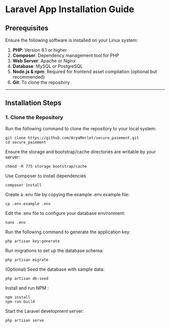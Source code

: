 # Laravel App Installation Guide

## Prerequisites

Ensure the following software is installed on your Linux system:

1. **PHP**: Version 8.1 or higher
2. **Composer**: Dependency management tool for PHP
3. **Web Server**: Apache or Nginx
4. **Database**: MySQL or PostgreSQL
5. **Node.js & npm**: Required for frontend asset compilation (optional but recommended)
6. **Git**: To clone the repository

---

## Installation Steps

### 1. Clone the Repository

Run the following command to clone the repository to your local system:

    git clone https://github.com/AryaMerlet/secure_paiement.git
    cd secure_paiement

Ensure the storage and bootstrap/cache directories are writable by your server:

    chmod -R 775 storage bootstrap/cache

Use Composer to install dependencies   

    composer install

Create a .env file by copying the example .env.example file:

    cp .env.example .env

Edit the .env file to configure your database environment:

    nano .env

Run the following command to generate the application key:

    php artisan key:generate

Run migrations to set up the database schema:

    php artisan migrate

(Optional) Seed the database with sample data:

    php artisan db:seed

Install and run NPM :

    npm install
    npm run build

Start the Laravel development server:

    php artisan serve



